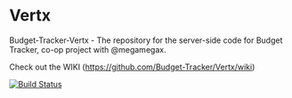 # Vertx
Budget-Tracker-Vertx - The repository for the server-side code for Budget Tracker, co-op project with @megamegax.


Check out the WIKI  (https://github.com/Budget-Tracker/Vertx/wiki)


[![Build Status](https://travis-ci.org/family-care/Budget-Tracker-Backend.svg?branch=master)](https://travis-ci.org/Budget-Tracker/Vertx)
